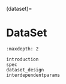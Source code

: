(dataset)=

# DataSet

```{toctree}
:maxdepth: 2

introduction
spec
dataset_design
interdependentparams
```
